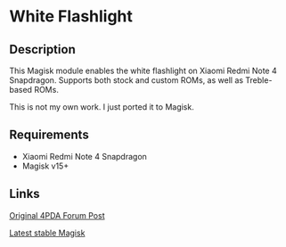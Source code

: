 # **White Flashlight**

## Description
This Magisk module enables the white flashlight on Xiaomi Redmi Note 4 Snapdragon. Supports both stock and custom ROMs, as well as Treble-based ROMs.

This is not my own work. I just ported it to Magisk.

## Requirements
- Xiaomi Redmi Note 4 Snapdragon
- Magisk v15+

## Links
[Original 4PDA Forum Post](https://4pda.ru/forum/index.php?showtopic=809215&view=findpost&p=72749453)

[Latest stable Magisk](http://www.tiny.cc/latestmagisk)
